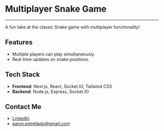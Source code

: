 # Multiplayer Snake Game
---

A fun take at the classic Snake game with multiplayer functionality!

## Features
- Multiple players can play simultaneously.
- Real-time updates on snake positions.

## Tech Stack
- **Frontend**: Next.js, React, Socket.IO, Tailwind CSS
- **Backend**: Node.js, Express, Socket.IO

## Contact Me
- [LinkedIn](https://www.linkedin.com/in/aaronestrellado/)
- aaron.estrellado@gmail.com